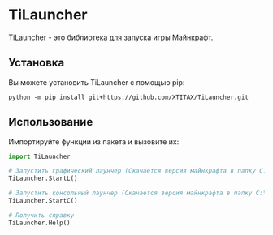 # TiLauncher

TiLauncher - это библиотека для запуска игры Майнкрафт.

## Установка

Вы можете установить TiLauncher с помощью pip:

```bath
python -m pip install git+https://github.com/XTITAX/TiLauncher.git
```

## Использование

Импортируйте функции из пакета и вызовите их:

```python
import TiLauncher

# Запустить графический лаунчер (Скачается версия майнкрафта в папку C:\Users\Ваш пользователь\AppData\Roaming\.TiLauncher (Если этой версии нету))
TiLauncher.StartL()

# Запустить консольный лаунчер (Скачается версия майнкрафта в папку C:\Users\Ваш пользователь\AppData\Roaming\.TiLauncher (Если этой версии нету))
TiLauncher.StartC()

# Получить справку
TiLauncher.Help()
```
